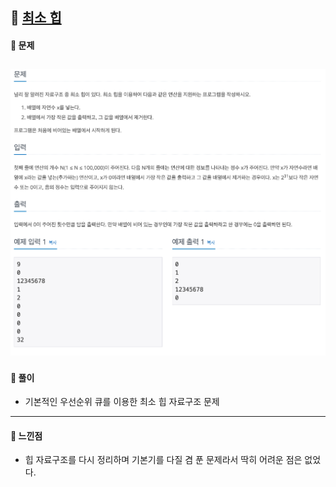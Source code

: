 ## 📖 [최소 힙](https://www.acmicpc.net/problem/1927)
#### 📍 문제
![img](./assets/1927_최소힙.png)
---
#### 📍 풀이
- 기본적인 우선순위 큐를 이용한 최소 힙 자료구조 문제
---
#### 📍 느낀점
- 힙 자료구조를 다시 정리하며 기본기를 다질 겸 푼 문제라서 딱히 어려운 점은 없었다.